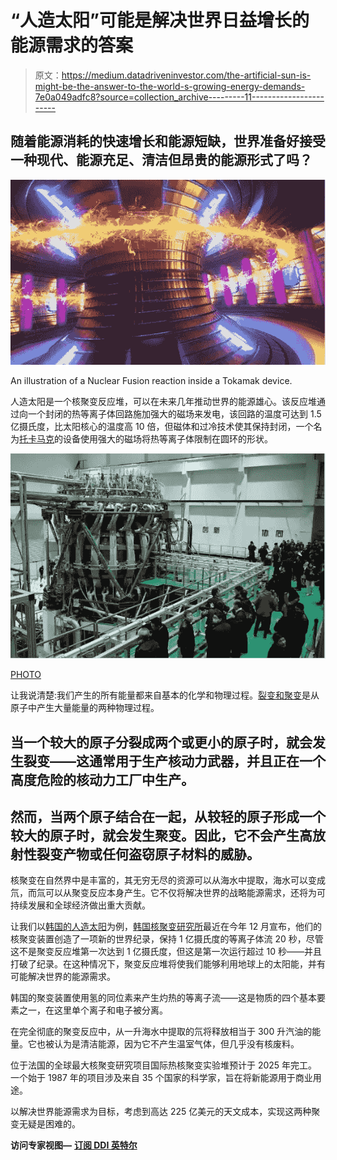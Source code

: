 # “人造太阳”可能是解决世界日益增长的能源需求的答案

> 原文：<https://medium.datadriveninvestor.com/the-artificial-sun-is-might-be-the-answer-to-the-world-s-growing-energy-demands-7e0a049adfc8?source=collection_archive---------11----------------------->

## 随着能源消耗的快速增长和能源短缺，世界准备好接受一种现代、能源充足、清洁但昂贵的能源形式了吗？

![](img/8b273210ba9fd2c6a53d88bb2088d29a.png)

An illustration of a Nuclear Fusion reaction inside a Tokamak device.

人造太阳是一个核聚变反应堆，可以在未来几年推动世界的能源雄心。该反应堆通过向一个封闭的热等离子体回路施加强大的磁场来发电，该回路的温度可达到 1.5 亿摄氏度，比太阳核心的温度高 10 倍，但磁体和过冷技术使其保持封闭，一个名为[托卡马克](https://www.iter.org/mach/Tokamak)的设备使用强大的磁场将热等离子体限制在圆环的形状。

![](img/f6e574f047d30b2db3ab1cb3e9e425fb.png)

[PHOTO](https://www.wionews.com/world/china-turns-on-its-nuclear-powered-artificial-sun-347548)

让我说清楚:我们产生的所有能量都来自基本的化学和物理过程。[裂变和聚变](https://www.energy.gov/ne/articles/fission-and-fusion-what-difference)是从原子中产生大量能量的两种物理过程。

## 当一个较大的原子分裂成两个或更小的原子时，就会发生裂变——这通常用于生产核动力武器，并且正在一个高度危险的核动力工厂中生产。

## 然而，当两个原子结合在一起，从较轻的原子形成一个较大的原子时，就会发生聚变。因此，它不会产生高放射性裂变产物或任何盗窃原子材料的威胁。

核聚变在自然界中是丰富的，其无穷无尽的资源可以从海水中提取，海水可以变成氘，而氚可以从聚变反应本身产生。它不仅将解决世界的战略能源需求，还将为可持续发展和全球经济做出重大贡献。

让我们以[韩国的人造太阳](https://www.express.co.uk/news/science/1376946/south-korea-artificial-sun-kstar-world-record-tokamak-nuclear-fusion-evg)为例，[韩国核聚变研究所](https://www.kfe.re.kr/eng/index)最近在今年 12 月宣布，他们的核聚变装置创造了一项新的世界纪录，保持 1 亿摄氏度的等离子体流 20 秒，尽管这不是聚变反应堆第一次达到 1 亿摄氏度，但这是第一次运行超过 10 秒——并且打破了纪录。在这种情况下，聚变反应堆将使我们能够利用地球上的太阳能，并有可能解决世界的能源需求。

韩国的聚变装置使用氢的同位素来产生灼热的等离子流——这是物质的四个基本要素之一，在这里单个离子和电子被分离。

在完全彻底的聚变反应中，从一升海水中提取的氘将释放相当于 300 升汽油的能量。它也被认为是清洁能源，因为它不产生温室气体，但几乎没有核废料。

位于法国的全球最大核聚变研究项目国际热核聚变实验堆预计于 2025 年完工。一个始于 1987 年的项目涉及来自 35 个国家的科学家，旨在将新能源用于商业用途。

以解决世界能源需求为目标，考虑到高达 225 亿美元的天文成本，实现这两种聚变无疑是困难的。

**访问专家视图—** [**订阅 DDI 英特尔**](https://datadriveninvestor.com/ddi-intel)
